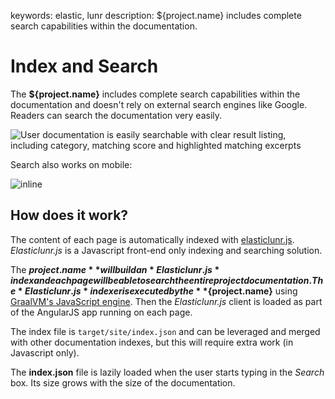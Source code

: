 keywords: elastic, lunr
description: ${project.name} includes complete search capabilities within the documentation.

# Index and Search

The **${project.name}** includes complete search capabilities within the documentation and doesn't rely on external search engines like Google. Readers can search the documentation very easily.

![User documentation is easily searchable with clear result listing, including category, matching score and highlighted matching excerpts](images/search.png)

Search also works on mobile:

![inline](images/search-mobile.png)

## How does it work?

The content of each page is automatically indexed with [elasticlunr.js](https://elasticlunr.com/). *Elasticlunr.js* is a Javascript front-end only indexing and searching solution.

The **${project.name}** will build an *Elasticlunr.js* index and each page will be able to search the entire project documentation. The *Elasticlunr.js* indexer is executed by the **${project.name}** using [GraalVM's JavaScript engine](https://www.graalvm.org/latest/reference-manual/js/). Then the *Elasticlunr.js* client is loaded as part of the AngularJS app running on each page.

The index file is `target/site/index.json` and can be leveraged and merged with other documentation indexes, but this will require extra work (in Javascript only).

The **index.json** file is lazily loaded when the user starts typing in the *Search* box. Its size grows with the size of the documentation.
